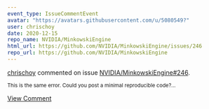 ```yaml
---
event_type: IssueCommentEvent
avatar: "https://avatars.githubusercontent.com/u/5080549?"
user: chrischoy
date: 2020-12-15
repo_name: NVIDIA/MinkowskiEngine
html_url: https://github.com/NVIDIA/MinkowskiEngine/issues/246
repo_url: https://github.com/NVIDIA/MinkowskiEngine
---
```


<a href='https://github.com/chrischoy' target='_blank'>chrischoy</a> commented on issue <a href='https://github.com/NVIDIA/MinkowskiEngine/issues/246' target='_blank'>NVIDIA/MinkowskiEngine#246</a>.

<small>This is the same error. Could you post a minimal reproducible code?...</small>

<a href='https://github.com/NVIDIA/MinkowskiEngine/issues/246' target='_blank'>View Comment</a>